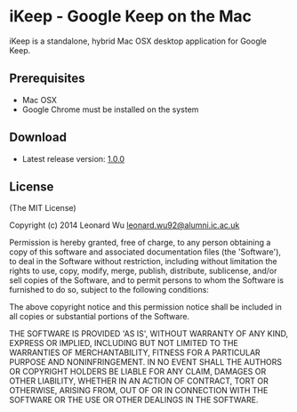 # iKeep - Google Keep on the Mac

iKeep is a standalone, hybrid Mac OSX desktop application for Google Keep.


## Prerequisites
* Mac OSX
* Google Chrome must be installed on the system


## Download
* Latest release version: [1.0.0](https://github.com/leonardw/ikeep/blob/master/dist/iKeep-1.0.0.zip?raw=true)


## License

(The MIT License)

Copyright (c) 2014 Leonard Wu <leonard.wu92@alumni.ic.ac.uk>

Permission is hereby granted, free of charge, to any person obtaining a copy of this software and associated documentation files (the 'Software'), to deal in the Software without restriction, including without limitation the rights to use, copy, modify, merge, publish, distribute, sublicense, and/or sell copies of the Software, and to permit persons to whom the Software is furnished to do so, subject to the following conditions:

The above copyright notice and this permission notice shall be included in all copies or substantial portions of the Software.

THE SOFTWARE IS PROVIDED 'AS IS', WITHOUT WARRANTY OF ANY KIND, EXPRESS OR IMPLIED, INCLUDING BUT NOT LIMITED TO THE WARRANTIES OF MERCHANTABILITY, FITNESS FOR A PARTICULAR PURPOSE AND NONINFRINGEMENT. IN NO EVENT SHALL THE AUTHORS OR COPYRIGHT HOLDERS BE LIABLE FOR ANY CLAIM, DAMAGES OR OTHER LIABILITY, WHETHER IN AN ACTION OF CONTRACT, TORT OR OTHERWISE, ARISING FROM, OUT OF OR IN CONNECTION WITH THE SOFTWARE OR THE USE OR OTHER DEALINGS IN THE SOFTWARE.
